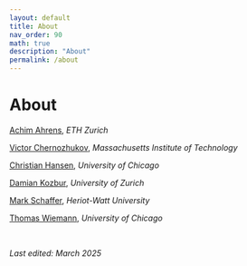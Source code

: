 ```yaml
---
layout: default
title: About
nav_order: 90
math: true
description: "About"
permalink: /about
---
```


# About

[Achim Ahrens](https://achimahrens.de/), 
*ETH Zurich*

[Victor Chernozhukov](https://www.victorchernozhukov.com/]), 
*Massachusetts Institute of Technology*

[Christian Hansen](https://www.chicagobooth.edu/faculty/directory/h/christian-b-hansen), 
*University of Chicago*

[Damian Kozbur](https://www.econ.uzh.ch/en/people/faculty/kozbur.html), 
*University of Zurich*

[Mark Schaffer](https://www.hw.ac.uk/ebs/people/faculty/mark-schaffer.htm), 
*Heriot-Watt University*

[Thomas Wiemann](https://thomaswiemann.com/), 
*University of Chicago*

&nbsp;
&nbsp;
&nbsp;

*Last edited: March 2025*